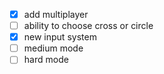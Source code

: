 - [x] add multiplayer
- [ ] ability to choose cross or circle
- [x] new input system
- [ ] medium mode
- [ ] hard mode